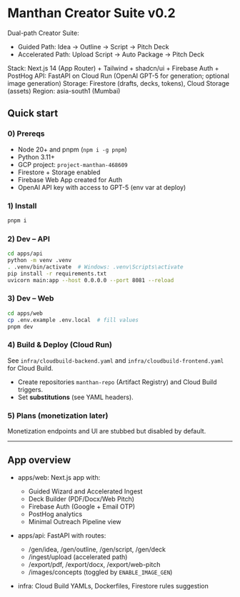 # Manthan Creator Suite v0.2

Dual-path Creator Suite:
- Guided Path: Idea → Outline → Script → Pitch Deck
- Accelerated Path: Upload Script → Auto Package → Pitch Deck

Stack: Next.js 14 (App Router) + Tailwind + shadcn/ui + Firebase Auth + PostHog
API: FastAPI on Cloud Run (OpenAI GPT-5 for generation; optional image generation)
Storage: Firestore (drafts, decks, tokens), Cloud Storage (assets)
Region: asia-south1 (Mumbai)

## Quick start

### 0) Prereqs
- Node 20+ and pnpm (`npm i -g pnpm`)
- Python 3.11+
- GCP project: `project-manthan-468609`
- Firestore + Storage enabled
- Firebase Web App created for Auth
- OpenAI API key with access to GPT-5 (env var at deploy)

### 1) Install
```bash
pnpm i
```

### 2) Dev – API
```bash
cd apps/api
python -m venv .venv
. .venv/bin/activate  # Windows: .venv\Scripts\activate
pip install -r requirements.txt
uvicorn main:app --host 0.0.0.0 --port 8081 --reload
```

### 3) Dev – Web
```bash
cd apps/web
cp .env.example .env.local  # fill values
pnpm dev
```

### 4) Build & Deploy (Cloud Run)
See `infra/cloudbuild-backend.yaml` and `infra/cloudbuild-frontend.yaml` for Cloud Build.
- Create repositories `manthan-repo` (Artifact Registry) and Cloud Build triggers.
- Set **substitutions** (see YAML headers).

### 5) Plans (monetization later)
Monetization endpoints and UI are stubbed but disabled by default.

---

## App overview

- apps/web: Next.js app with:
  - Guided Wizard and Accelerated Ingest
  - Deck Builder (PDF/Docx/Web Pitch)
  - Firebase Auth (Google + Email OTP)
  - PostHog analytics
  - Minimal Outreach Pipeline view

- apps/api: FastAPI with routes:
  - /gen/idea, /gen/outline, /gen/script, /gen/deck
  - /ingest/upload (accelerated path)
  - /export/pdf, /export/docx, /export/web-pitch
  - /images/concepts (toggled by `ENABLE_IMAGE_GEN`)

- infra: Cloud Build YAMLs, Dockerfiles, Firestore rules suggestion
